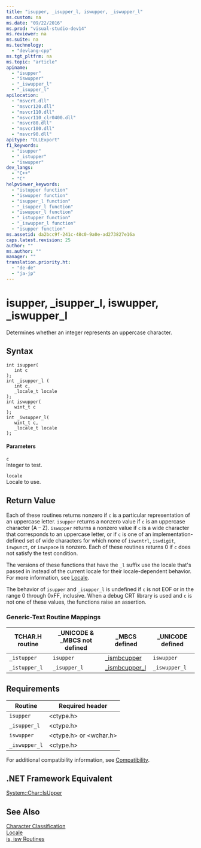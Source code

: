 ```yaml
---
title: "isupper, _isupper_l, iswupper, _iswupper_l"
ms.custom: na
ms.date: "09/22/2016"
ms.prod: "visual-studio-dev14"
ms.reviewer: na
ms.suite: na
ms.technology: 
  - "devlang-cpp"
ms.tgt_pltfrm: na
ms.topic: "article"
apiname: 
  - "isupper"
  - "iswupper"
  - "_iswupper_l"
  - "_isupper_l"
apilocation: 
  - "msvcrt.dll"
  - "msvcr120.dll"
  - "msvcr110.dll"
  - "msvcr110_clr0400.dll"
  - "msvcr80.dll"
  - "msvcr100.dll"
  - "msvcr90.dll"
apitype: "DLLExport"
f1_keywords: 
  - "isupper"
  - "_istupper"
  - "iswupper"
dev_langs: 
  - "C++"
  - "C"
helpviewer_keywords: 
  - "istupper function"
  - "iswupper function"
  - "isupper_l function"
  - "_isupper_l function"
  - "iswupper_l function"
  - "_istupper function"
  - "_iswupper_l function"
  - "isupper function"
ms.assetid: da2bcc9f-241c-48c0-9a0e-ad273827e16a
caps.latest.revision: 25
author: ""
ms.author: ""
manager: ""
translation.priority.ht: 
  - "de-de"
  - "ja-jp"
---
```

# isupper, _isupper_l, iswupper, _iswupper_l
Determines whether an integer represents an uppercase character.  
  
## Syntax  
  
```  
int isupper(  
   int c   
);  
int _isupper_l (  
   int c,  
   _locale_t locale  
);  
int iswupper(  
   wint_t c   
);  
int _iwsupper_l(  
   wint_t c,  
   _locale_t locale   
);  
```  
  
#### Parameters  
 `c`  
 Integer to test.  
  
 `locale`  
 Locale to use.  
  
## Return Value  
 Each of these routines returns nonzero if `c` is a particular representation of an uppercase letter. `isupper` returns a nonzero value if `c` is an uppercase character (A – Z). `iswupper` returns a nonzero value if `c` is a wide character that corresponds to an uppercase letter, or if `c` is one of an implementation-defined set of wide characters for which none of `iswcntrl`, `iswdigit`, `iswpunct`, or `iswspace` is nonzero. Each of these routines returns 0 if `c` does not satisfy the test condition.  
  
 The versions of these functions that have the `_l` suffix use the locale that's passed in instead of the current locale for their locale-dependent behavior. For more information, see [Locale](../vs140/locale.md).  
  
 The behavior of `isupper` and `_isupper_l` is undefined if `c` is not EOF or in the range 0 through 0xFF, inclusive. When a debug CRT library is used and `c` is not one of these values, the functions raise an assertion.  
  
### Generic-Text Routine Mappings  
  
|TCHAR.H routine|_UNICODE & _MBCS not defined|_MBCS defined|_UNICODE defined|  
|---------------------|------------------------------------|--------------------|-----------------------|  
|`_istupper`|`isupper`|[_ismbcupper](../vs140/_ismbclower--_ismbclower_l--_ismbcupper--_ismbcupper_l.md)|`iswupper`|  
|`_istupper_l`|`_isupper_l`|[_ismbcupper_l](../vs140/_ismbclower--_ismbclower_l--_ismbcupper--_ismbcupper_l.md)|`_iswupper_l`|  
  
## Requirements  
  
|Routine|Required header|  
|-------------|---------------------|  
|`isupper`|<ctype.h>|  
|`_isupper_l`|<ctype.h>|  
|`iswupper`|<ctype.h> or <wchar.h>|  
|`_iswupper_l`|<ctype.h>|  
  
 For additional compatibility information, see [Compatibility](../vs140/compatibility.md).  
  
## .NET Framework Equivalent  
 [System::Char::IsUpper](https://msdn.microsoft.com/en-us/library/system.char.isupper.aspx)  
  
## See Also  
 [Character Classification](../vs140/character-classification.md)   
 [Locale](../vs140/locale.md)   
 [is, isw Routines](../vs140/is--isw-routines.md)